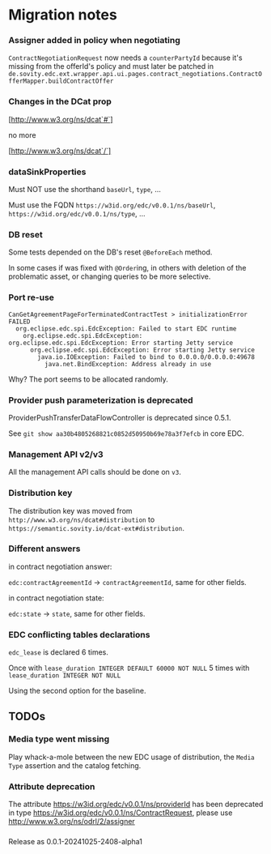 
# Migration notes

### Assigner added in policy when negotiating

`ContractNegotiationRequest` now needs a `counterPartyId` because it's missing from the offerId's policy and must later be patched in `de.sovity.edc.ext.wrapper.api.ui.pages.contract_negotiations.ContractOfferMapper.buildContractOffer`

### Changes in the DCat prop

[http://www.w3.org/ns/dcat`#`]

no more

[http://www.w3.org/ns/dcat`/`]

### dataSinkProperties

Must NOT use the shorthand `baseUrl`, `type`, ...

Must use the FQDN `https://w3id.org/edc/v0.0.1/ns/baseUrl`, `https://w3id.org/edc/v0.0.1/ns/type`, ...

### DB reset

Some tests depended on the DB's reset `@BeforeEach` method.

In some cases if was fixed with `@Order`ing, in others with deletion of the problematic asset, or changing queries to be more selective.

### Port re-use

```
CanGetAgreementPageForTerminatedContractTest > initializationError FAILED
  org.eclipse.edc.spi.EdcException: Failed to start EDC runtime
    org.eclipse.edc.spi.EdcException: org.eclipse.edc.spi.EdcException: Error starting Jetty service
      org.eclipse.edc.spi.EdcException: Error starting Jetty service
        java.io.IOException: Failed to bind to 0.0.0.0/0.0.0.0:49678
          java.net.BindException: Address already in use
```

Why? The port seems to be allocated randomly.

### Provider push parameterization is deprecated

ProviderPushTransferDataFlowController is deprecated since 0.5.1.

See `git show aa30b4805268821c0852d50950b69e78a3f7efcb` in core EDC.

### Management API v2/v3

All the management API calls should be done on `v3`.

### Distribution key

The distribution key was moved from `http://www.w3.org/ns/dcat#distribution` to `https://semantic.sovity.io/dcat-ext#distribution`.

### Different answers

in contract negotiation answer:

`edc:contractAgreementId` -> `contractAgreementId`, same for other fields.

in contract negotiation state:

`edc:state` -> `state`, same for other fields.

### EDC conflicting tables declarations

`edc_lease` is declared 6 times.

Once with `lease_duration INTEGER DEFAULT 60000 NOT NULL`
5 times with `lease_duration INTEGER NOT NULL`

Using the second option for the baseline.

## TODOs

### Media type went missing

Play whack-a-mole between the new EDC usage of distribution, the `Media Type` assertion and the catalog fetching.

### Attribute deprecation

The attribute https://w3id.org/edc/v0.0.1/ns/providerId has been deprecated in type https://w3id.org/edc/v0.0.1/ns/ContractRequest, please use http://www.w3.org/ns/odrl/2/assigner

###

Release as 0.0.1-20241025-2408-alpha1

